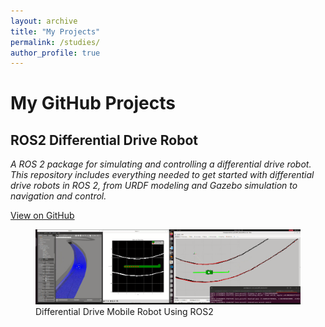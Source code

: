 ```yaml
---
layout: archive
title: "My Projects"
permalink: /studies/
author_profile: true
---
```

<link rel="stylesheet" type="text/css" href="assets/css/collapse.css">

<h1>My GitHub Projects</h1>
<div>
    <h2>ROS2 Differential Drive Robot</h2>
    <p><em>A ROS 2 package for simulating and controlling a differential drive robot. This repository includes everything needed to get started with differential drive robots in ROS 2, from URDF modeling and Gazebo simulation to navigation and control.</em></p>
    <a href="https://github.com/gurselturkeri/ros2_diff_drive_robot">View on GitHub</a>
</div>

<div class="framed-container">
  <figure class="framed-item">
    <img src="https://raw.githubusercontent.com/gurselturkeri/ros2_diff_drive_robot/main/docs/a.png" alt="av" class="framed">
    <figcaption>Differential Drive Mobile Robot Using ROS2</figcaption>
  </figure>
</div>